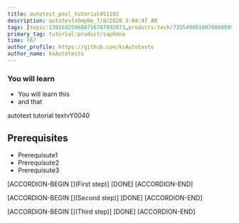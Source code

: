 ```yaml
---
title: autotest_pool_tutorial4S1102
description: autotestx0mpNe_7/8/2020 3:04:47 AM
tags: [topic:139269250608756787992873,products:tech/73554900100700000996,tutorial:experience/advanced]
primary_tag: tutorial:product/sapHana
time: 767
author_profile: https://github.com/ksAutotests
author_name: ksAutotests
---
```

### You will learn
- You will learn this
- and that

autotest tutorial textvY0040

## Prerequisites
- Prerequisute1
- Prerequisute2
- Prerequisute3

[ACCORDION-BEGIN [](First step)]
[DONE]
[ACCORDION-END]

[ACCORDION-BEGIN [](Second step)]
[DONE]
[ACCORDION-END]

[ACCORDION-BEGIN [](Third step)]
[DONE]
[ACCORDION-END]

